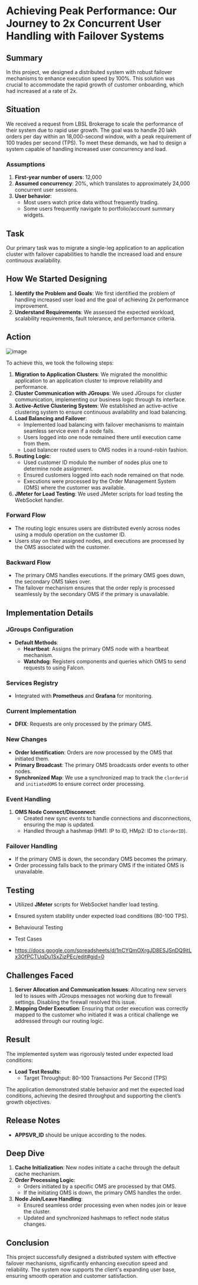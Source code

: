 # Achieving Peak Performance: Our Journey to 2x Concurrent User Handling with Failover Systems

## Summary

In this project, we designed a distributed system with robust failover mechanisms to enhance execution speed by 100%. This solution was crucial to accommodate the rapid growth of customer onboarding, which had increased at a rate of 2x.

## Situation

We received a request from LBSL Brokerage to scale the performance of their system due to rapid user growth. The goal was to handle 20 lakh orders per day within an 18,000-second window, with a peak requirement of 100 trades per second (TPS). To meet these demands, we had to design a system capable of handling increased user concurrency and load.

### Assumptions

1. **First-year number of users**: 12,000
2. **Assumed concurrency**: 20%, which translates to approximately 24,000 concurrent user sessions.
3. **User behavior**:
    - Most users watch price data without frequently trading.
    - Some users frequently navigate to portfolio/account summary widgets.

## Task

Our primary task was to migrate a single-leg application to an application cluster with failover capabilities to handle the increased load and ensure continuous availability.

## How We Started Designing

1. **Identify the Problem and Goals**: We first identified the problem of handling increased user load and the goal of achieving 2x performance improvement.
2. **Understand Requirements**: We assessed the expected workload, scalability requirements, fault tolerance, and performance criteria.

## Action

![image](https://github.com/susithrj/OMS_Cluster/assets/47299475/0550a03a-097c-45c9-ab76-098e844d780c)


To achieve this, we took the following steps:

1. **Migration to Application Clusters**: We migrated the monolithic application to an application cluster to improve reliability and performance.
2. **Cluster Communication with JGroups**: We used JGroups for cluster communication, implementing our business logic through its interface.
3. **Active-Active Clustering System**: We established an active-active clustering system to ensure continuous availability and load balancing.
4. **Load Balancing and Failover**: 
    - Implemented load balancing with failover mechanisms to maintain seamless service even if a node fails.
    - Users logged into one node remained there until execution came from them.
    - Load balancer routed users to OMS nodes in a round-robin fashion.
5. **Routing Logic**:
    - Used customer ID modulo the number of nodes plus one to determine node assignment.
    - Ensured customers logged into each node remained on that node.
    - Executions were processed by the Order Management System (OMS) where the customer was available.
6. **JMeter for Load Testing**: We used JMeter scripts for load testing the WebSocket handler.

### Forward Flow

- The routing logic ensures users are distributed evenly across nodes using a modulo operation on the customer ID.
- Users stay on their assigned nodes, and executions are processed by the OMS associated with the customer.

### Backward Flow

- The primary OMS handles executions. If the primary OMS goes down, the secondary OMS takes over.
- The failover mechanism ensures that the order reply is processed seamlessly by the secondary OMS if the primary is unavailable.

## Implementation Details

### JGroups Configuration

- **Default Methods**:
  - **Heartbeat**: Assigns the primary OMS node with a heartbeat mechanism.
  - **Watchdog**: Registers components and queries which OMS to send requests to using Falcon.

### Services Registry

- Integrated with **Prometheus** and **Grafana** for monitoring.

### Current Implementation

- **DFIX**: Requests are only processed by the primary OMS.

### New Changes

- **Order Identification**: Orders are now processed by the OMS that initiated them.
- **Primary Broadcast**: The primary OMS broadcasts order events to other nodes.
- **Synchronized Map**: We use a synchronized map to track the `clorderid` and `initiatedOMS` to ensure correct order processing.

### Event Handling

1. **OMS Node Connect/Disconnect**:
   - Created new sync events to handle connections and disconnections, ensuring the map is updated.
   - Handled through a hashmap (HM1: IP to ID, HMp2: ID to `clorderID`).

### Failover Handling

- If the primary OMS is down, the secondary OMS becomes the primary.
- Order processing falls back to the primary OMS if the initiated OMS is unavailable.

## Testing

- Utilized **JMeter** scripts for WebSocket handler load testing.
- Ensured system stability under expected load conditions (80-100 TPS).

- Behavioural Testing
- Test Cases
- https://docs.google.com/spreadsheets/d/1nCYQmOXrgJD8ESJSnDQ9itLx3OfPCTUqDu1SxZjzPEc/edit#gid=0


## Challenges Faced

1. **Server Allocation and Communication Issues**: Allocating new servers led to issues with JGroups messages not working due to firewall settings. Disabling the firewall resolved this issue.
2. **Mapping Order Execution**: Ensuring that order execution was correctly mapped to the customer who initiated it was a critical challenge we addressed through our routing logic.

## Result

The implemented system was rigorously tested under expected load conditions:

- **Load Test Results**:
  - Target Throughput: 80-100 Transactions Per Second (TPS)

The application demonstrated stable behavior and met the expected load conditions, achieving the desired throughput and supporting the client’s growth objectives.

## Release Notes

- **APPSVR_ID** should be unique according to the nodes.

## Deep Dive

1. **Cache Initialization**: New nodes initiate a cache through the default cache mechanism.
2. **Order Processing Logic**:
   - Orders initiated by a specific OMS are processed by that OMS.
   - If the initiating OMS is down, the primary OMS handles the order.
3. **Node Join/Leave Handling**:
   - Ensured seamless order processing even when nodes join or leave the cluster.
   - Updated and synchronized hashmaps to reflect node status changes.

## Conclusion

This project successfully designed a distributed system with effective failover mechanisms, significantly enhancing execution speed and reliability. The system now supports the client's expanding user base, ensuring smooth operation and customer satisfaction.

